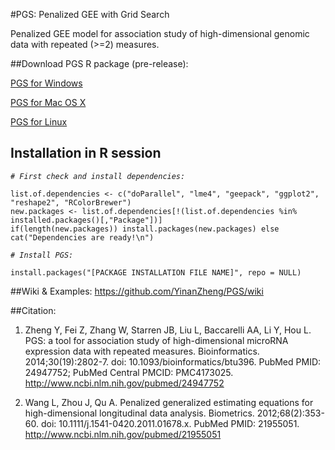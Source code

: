 #PGS: Penalized GEE with Grid Search

Penalized GEE model for association study of high-dimensional genomic data with repeated (>=2) measures. 

##Download PGS R package (pre-release):

[PGS for Windows](https://github.com/YinanZheng/PGS/releases/download/PGS_v0.0.3/PGS_0.0.3_Windows.zip)

[PGS for Mac OS X](https://github.com/YinanZheng/PGS/releases/download/PGS_v0.0.3/PGS_0.0.3_OSX.tgz)

[PGS for Linux](https://github.com/YinanZheng/PGS/releases/download/PGS_v0.0.3/PGS_0.0.3_Linux.tar.gz)

## Installation in R session

_`# First check and install dependencies:`_

    list.of.dependencies <- c("doParallel", "lme4", "geepack", "ggplot2", "reshape2", "RColorBrewer")
    new.packages <- list.of.dependencies[!(list.of.dependencies %in% installed.packages()[,"Package"])]
    if(length(new.packages)) install.packages(new.packages) else cat("Dependencies are ready!\n")
    
_`# Install PGS:`_

    install.packages("[PACKAGE INSTALLATION FILE NAME]", repo = NULL)

##Wiki & Examples:
https://github.com/YinanZheng/PGS/wiki

##Citation:
1.	Zheng Y, Fei Z, Zhang W, Starren JB, Liu L, Baccarelli AA, Li Y, Hou L. PGS: a tool for association study of high-dimensional microRNA expression data with repeated measures. Bioinformatics. 2014;30(19):2802-7. doi: 10.1093/bioinformatics/btu396. PubMed PMID: 24947752; PubMed Central PMCID: PMC4173025. http://www.ncbi.nlm.nih.gov/pubmed/24947752

2.	Wang L, Zhou J, Qu A. Penalized generalized estimating equations for high-dimensional longitudinal data analysis. Biometrics. 2012;68(2):353-60. doi: 10.1111/j.1541-0420.2011.01678.x. PubMed PMID: 21955051. http://www.ncbi.nlm.nih.gov/pubmed/21955051




